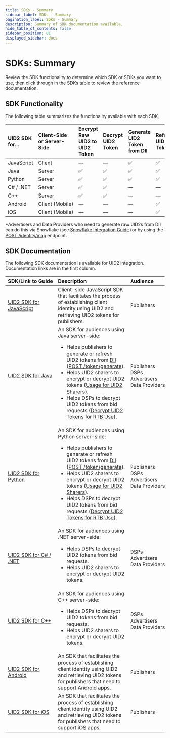```yaml
---
title: SDKs - Summary
sidebar_label: SDKs - Summary
pagination_label: SDKs - Summary
description: Summary of SDK documentation available.
hide_table_of_contents: false
sidebar_position: 01
displayed_sidebar: docs
---
```


# SDKs: Summary

Review the SDK functionality to determine which SDK or SDKs you want to use, then click through in the SDKs table to review the reference documentation.

## SDK Functionality

The following table summarizes the functionality available with each SDK.

| UID2 SDK for... | Client-Side or Server-Side | Encrypt Raw UID2 to UID2 Token | Decrypt UID2 Token | Generate UID2 Token from DII | Refresh UID2 Token | Generate Raw UID2 from DII&ast; |
| :--- | :--- |  :--- | :--- | :--- | :--- | :--- |
|JavaScript | Client| &#8212; | &#8212; | &#9989; | &#9989; | &#8212; |
|Java | Server | &#9989; | &#9989; | &#9989; | &#9989; | &#8212; |
|Python | Server | &#9989; | &#9989; | &#9989; | &#9989; | &#8212; |
|C# / .NET | Server | &#9989; | &#9989; | &#8212; | &#8212; | &#8212; |
|C++ | Server | &#9989; | &#9989; | &#8212; | &#8212; | &#8212; |
|Android | Client&nbsp;(Mobile) | &#8212; | &#8212; | &#8212; | &#9989; | &#8212; |
|iOS | Client (Mobile)| &#8212; | &#8212; | &#8212;| &#9989; |&#8212; |

&ast;Advertisers and Data Providers who need to generate raw UID2s from DII can do this via Snowflake (see [Snowflake Integration Guide](../guides/snowflake_integration.md)) or by using the [POST&nbsp;/identity/map](../endpoints/post-identity-map.md) endpoint.

<!-- &#9989; = Supported | &#10060; = Not Supported | &#8212; = Not Supported -->

## SDK Documentation

The following SDK documentation is available for UID2 integration. Documentation links are in the first column.

| SDK/Link&nbsp;to&nbsp;Guide | Description | Audience
| :--- | :--- | :--- |
| [UID2 SDK for JavaScript](client-side-identity.md) | Client-side JavaScript SDK that facilitates the process of establishing client identity using UID2 and retrieving UID2 tokens for publishers. | Publishers |
| [UID2 SDK for Java](uid2-sdk-ref-java.md) | An SDK for audiences using Java server-side:<ul><li>Helps publishers to generate or refresh UID2 tokens from [DII](../ref-info/glossary-uid.md#gl-dii) ([POST&nbsp;/token/generate](../endpoints/post-token-generate)).</li><li>Helps UID2 sharers to encrypt or decrypt UID2 tokens ([Usage for UID2 Sharers](uid2-sdk-ref-java.md#usage-for-uid2-sharers)).</li><li>Helps DSPs to decrypt UID2 tokens from bid requests ([Decrypt UID2 Tokens for RTB Use](guides/dsp-guide.md#decrypt-uid2-tokens-for-rtb-use)).</li></ul> | Publishers<br/>DSPs<br/>Advertisers<br/>Data&nbsp;Providers |
| [UID2 SDK for Python](uid2-sdk-ref-python.md) | An SDK for audiences using Python server-side:<ul><li>Helps publishers to generate or refresh UID2 tokens from [DII](../ref-info/glossary-uid.md#gl-dii) ([POST&nbsp;/token/generate](../endpoints/post-token-generate)).</li><li>Helps UID2 sharers to encrypt or decrypt UID2 tokens ([Usage for UID2 Sharers](uid2-sdk-ref-python.md#usage-for-uid2-sharers)).</li><li>Helps DSPs to decrypt UID2 tokens from bid requests ([Decrypt UID2 Tokens for RTB Use](guides/dsp-guide.md#decrypt-uid2-tokens-for-rtb-use)).</li></ul> | Publishers<br/>DSPs<br/>Advertisers<br/>Data Providers |
| [UID2 SDK for C# / .NET](uid2-sdk-ref-csharp-dotnet.md) | An SDK for audiences using .NET server-side:<ul><li>Helps DSPs to decrypt UID2 tokens from bid requests.</li><li>Helps UID2 sharers to encrypt or decrypt UID2 tokens.</li></ul> | DSPs<br/>Advertisers<br/>Data Providers |
| [UID2 SDK for C++](uid2-sdk-ref-cplusplus.md) | An SDK for audiences using C++ server-side:<ul><li>Helps DSPs to decrypt UID2 tokens from bid requests.</li><li>Helps UID2 sharers to encrypt or decrypt UID2 tokens.</li></ul> | DSPs<br/>Advertisers<br/>Data Providers |
| [UID2 SDK for Android](uid2-sdk-ref-android.md) |An SDK that facilitates the process of establishing client identity using UID2 and retrieving UID2 tokens for publishers that need to support Android apps. | Publishers |
| [UID2 SDK for iOS](uid2-sdk-ref-ios.md) | An SDK that facilitates the process of establishing client identity using UID2 and retrieving UID2 tokens for publishers that need to support iOS apps. | Publishers |
